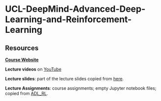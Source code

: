 # UCL-DeepMind-Advanced-Deep-Learning-and-Reinforcement-Learning


## Resources
[**Course Website**](http://www.cs.ucl.ac.uk/?id=9945)

**Lecture videos** on [YouTube](https://www.youtube.com/watch?v=iOh7QUZGyiU&list=PLqYmG7hTraZDNJre23vqCGIVpfZ_K2RZs)

**Lecture slides**: part of the lecture slides copied from [here](https://github.com/enggen/Advanced-Deep-Learning-and-Reinforcement-Learning).

**Lecture Assignments**: course assignments; empty Jupyter notebook files; copied from [ADL_RL](https://github.com/YidingYu/ADL_RL).


